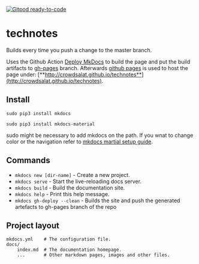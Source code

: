 [![Gitpod ready-to-code](https://img.shields.io/badge/Gitpod-ready--to--code-blue?logo=gitpod)](https://gitpod.io/#https://github.com/CrowdSalat/technotes)

# technotes

Builds every time you push a change to the master branch. 

Uses the Github Action [Deploy MkDocs](https://github.com/marketplace/actions/deploy-mkdocs) to build the page and put the build artifacts to [gh-pages](https://github.com/CrowdSalat/technotes/tree/gh-pages) branch. Afterwards [github pages](https://docs.github.com/en/free-pro-team@latest/github/working-with-github-pages) is used to host the page under: [**http://crowdsalat.github.io/technotes**](http://crowdsalat.github.io/technotes).

## Install

``sudo pip3 install mkdocs``

``sudo pip3 install mkdocs-material``

sudo might be necessary to add mkdocs on the path. If you wnat to change color or the navigation refer to [mkdocs martial setup guide](https://squidfunk.github.io/mkdocs-material/setup/changing-the-colors/).

## Commands

* `mkdocs new [dir-name]` - Create a new project.
* `mkdocs serve` - Start the live-reloading docs server.
* `mkdocs build` - Build the documentation site.
* `mkdocs help` - Print this help message.
* `mkdocs gh-deploy --clean` - Builds the site and push the generated artefacts to gh-pages branch of the repo

## Project layout

    mkdocs.yml    # The configuration file.
    docs/
        index.md  # The documentation homepage.
        ...       # Other markdown pages, images and other files.


